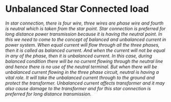 # <b>Unbalanced Star Connected load</b>

<p><i>
In star connection, there is four wire, three wires are phase wire and fourth is neutral which is taken from the star point. Star connection is preferred for long distance power transmission because it is having the neutral point. In this we need to come to the concept of balanced and unbalanced current in power system. When equal current will flow through all the three phases, then it is called as balanced current. And when the current will not be equal in any of the phase, then it is unbalanced current. In this case, during balanced condition there will be no current flowing through the neutral line and hence there is no use of the neutral terminal. But when there will be unbalanced current flowing in the three phase circuit, neutral is having a vital role. It will take the unbalanced current through to the ground and protect the transformer. Unbalanced current affects transformer and it may also cause damage to the transformer and for this star connection is preferred for long distance transmission.</i>
</p>


